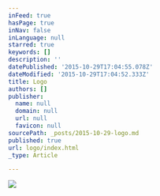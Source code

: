 ```yaml
---
inFeed: true
hasPage: true
inNav: false
inLanguage: null
starred: true
keywords: []
description: ''
datePublished: '2015-10-29T17:04:55.078Z'
dateModified: '2015-10-29T17:04:52.333Z'
title: Logo
authors: []
publisher:
  name: null
  domain: null
  url: null
  favicon: null
sourcePath: _posts/2015-10-29-logo.md
published: true
url: logo/index.html
_type: Article

---
```

![](https://the-grid-user-content.s3-us-west-2.amazonaws.com/f5aa4858-865c-4452-ad57-054e1adcf012.png)